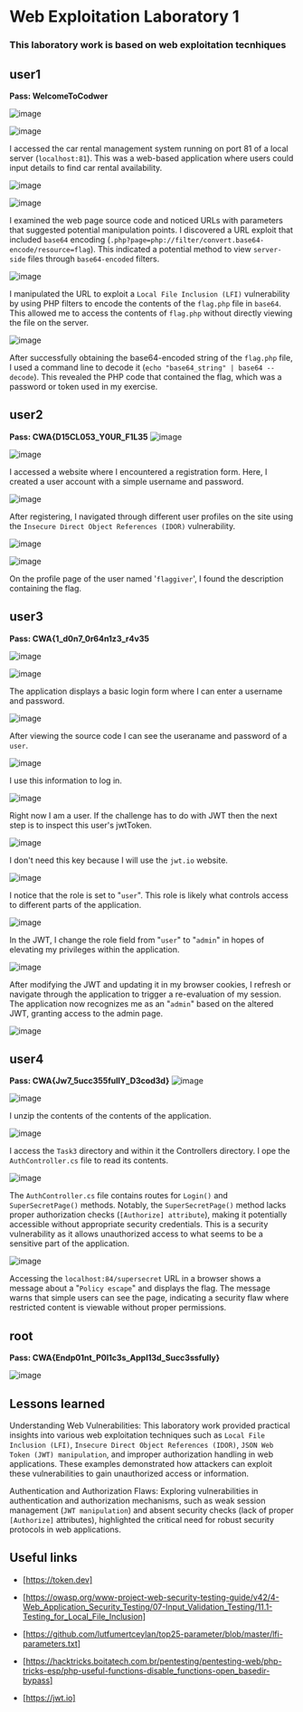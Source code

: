 # Web Exploitation Laboratory 1
### This laboratory work is based on web exploitation tecnhiques


## user1
**Pass:	WelcomeToCodwer**

![image](https://github.com/cbr1N/codwer/assets/95069685/40ca05f2-1b2c-4582-96bb-6cb2d235951b)

![image](https://github.com/cbr1N/codwer/assets/95069685/7669b6a1-4704-4d8d-882c-f2659867928f)

I accessed the car rental management system running on port 81 of a local server (`localhost:81`). This was a web-based application where users could input details to find car rental availability.

![image](https://github.com/cbr1N/codwer/assets/95069685/fd141896-f73f-4538-a743-e7f1829010a8)

![image](https://github.com/cbr1N/codwer/assets/95069685/6787ba98-b70a-421d-afc2-496c191d31b0)

I examined the web page source code and noticed URLs with parameters that suggested potential manipulation points. I discovered a URL exploit that included `base64` encoding (`.php?page=php://filter/convert.base64-encode/resource=flag`). This indicated a potential method to view `server-side` files through `base64-encoded` filters.

![image](https://github.com/cbr1N/codwer/assets/95069685/31865c83-53d5-4658-9c59-ed270b97eefa)

I manipulated the URL to exploit a `Local File Inclusion (LFI)` vulnerability by using PHP filters to encode the contents of the `flag.php` file in `base64`. This allowed me to access the contents of `flag.php` without directly viewing the file on the server.

![image](https://github.com/cbr1N/codwer/assets/95069685/cd55ff41-1e26-4d54-ad19-a13c5b57872f)

After successfully obtaining the base64-encoded string of the `flag.php` file, I used a command line to decode it (`echo "base64_string" | base64 --decode`). This revealed the PHP code that contained the flag, which was a password or token used in my exercise.

## user2
**Pass: CWA{D15CL053_Y0UR_F1L35**
![image](https://github.com/cbr1N/codwer/assets/95069685/48a253b3-5790-46df-863d-db350588d541)

![image](https://github.com/cbr1N/codwer/assets/95069685/268c8bb3-b10b-4b02-a9cb-270f3f8ce5b5)

I accessed a website where I encountered a registration form. Here, I created a user account with a simple username and password.

![image](https://github.com/cbr1N/codwer/assets/95069685/1c72c819-43a1-4151-8845-cfceba2dfc4d)

After registering, I navigated through different user profiles on the site using the `Insecure Direct Object References (IDOR)` vulnerability.

![image](https://github.com/cbr1N/codwer/assets/95069685/493a34ef-738f-42cf-86b9-d58b01e51b1f)

![image](https://github.com/cbr1N/codwer/assets/95069685/2a121f1a-585e-4275-9296-e0d4a00adc17)

On the profile page of the user named '`flaggiver`', I found the description containing the flag.



## user3
**Pass: CWA{1_d0n7_0r64n1z3_r4v35**

![image](https://github.com/cbr1N/codwer/assets/95069685/14cd3aaf-9da2-4976-97cc-1a1d8c3cd8a1)

![image](https://github.com/cbr1N/codwer/assets/95069685/7e16b0fb-b178-48d8-b4eb-9ce675bcb415)

The application displays a basic login form where I can enter a username and password.

![image](https://github.com/cbr1N/codwer/assets/95069685/8412d2a0-6b14-4691-bdfe-4a69a1ac7b1c)

After viewing the source code I can see the useraname and password of a `user`.

![image](https://github.com/cbr1N/codwer/assets/95069685/4259cb8f-dbf6-4135-bfd9-2e26dc2540b0)

I use this information to log in.

![image](https://github.com/cbr1N/codwer/assets/95069685/7f44a5d6-9411-432a-8930-728e1369e08e)

Right now I am a user. If the challenge has to do with JWT then the next step is to inspect this user's jwtToken.

![image](https://github.com/cbr1N/codwer/assets/95069685/02345a5a-109b-4e4d-aa22-077ecc8c4a2a)

I don't need this key because I will use the `jwt.io` website.

![image](https://github.com/cbr1N/codwer/assets/95069685/01d12204-c9de-4c76-af3e-d37c3143fb87)

I notice that the role is set to "`user`". This role is likely what controls access to different parts of the application.

![image](https://github.com/cbr1N/codwer/assets/95069685/27cdfe68-7f77-489e-847d-8ca9afbbbb90)

In the JWT, I change the role field from "`user`" to "`admin`" in hopes of elevating my privileges within the application. 

![image](https://github.com/cbr1N/codwer/assets/95069685/6cf95677-5940-4095-ab9b-06b2e2bb046d)

After modifying the JWT and updating it in my browser cookies, I refresh or navigate through the application to trigger a re-evaluation of my session.
The application now recognizes me as an "`admin`" based on the altered JWT, granting access to the admin page.

![image](https://github.com/cbr1N/codwer/assets/95069685/756c3e6c-5189-4721-a909-f5f3bad1536a)



## user4
**Pass: CWA{Jw7_5ucc355fullY_D3cod3d}**
![image](https://github.com/cbr1N/codwer/assets/95069685/2aac6272-672f-4974-b854-5b7b5c3ec6e6)

![image](https://github.com/cbr1N/codwer/assets/95069685/2015f711-010f-4b2e-89cc-b35347ed4e4c)

I unzip the contents of the contents of the application.

![image](https://github.com/cbr1N/codwer/assets/95069685/2b7b0f94-ef46-4a6e-8bce-1fdd3d14521c)

I access the `Task3` directory and within it the Controllers directory. I ope the `AuthController.cs` file to read its contents.

![image](https://github.com/cbr1N/codwer/assets/95069685/3eadf9a9-cbce-46c0-9e13-3c50fe07015f)

The `AuthController.cs` file contains routes for `Login()` and `SuperSecretPage()` methods.
Notably, the `SuperSecretPage()` method lacks proper authorization checks (`[Authorize] attribute`), making it potentially accessible without appropriate security credentials. This is a security vulnerability as it allows unauthorized access to what seems to be a sensitive part of the application.

![image](https://github.com/cbr1N/codwer/assets/95069685/d485f322-da07-41a0-8cfe-985cce76548a)

Accessing the `localhost:84/supersecret` URL in a browser shows a message about a "`Policy escape`" and displays the flag. The message warns that simple users can see the page, indicating a security flaw where restricted content is viewable without proper permissions.

## root
**Pass: CWA{Endp01nt_P0l1c3s_Appl13d_Succ3ssfully}**

![image](https://github.com/cbr1N/codwer/assets/95069685/54f1f9fa-ac36-49bc-ba50-fd22f8a2af98)


## Lessons learned
Understanding Web Vulnerabilities: This laboratory work provided practical insights into various web exploitation techniques such as `Local File Inclusion (LFI)`, `Insecure Direct Object References (IDOR)`, `JSON Web Token (JWT) manipulation`, and improper authorization handling in web applications. These examples demonstrated how attackers can exploit these vulnerabilities to gain unauthorized access or information.

Authentication and Authorization Flaws: Exploring vulnerabilities in authentication and authorization mechanisms, such as weak session management (`JWT manipulation`) and absent security checks (lack of proper `[Authorize]` attributes), highlighted the critical need for robust security protocols in web applications.

## Useful links

- [https://token.dev]
  
- [https://owasp.org/www-project-web-security-testing-guide/v42/4-Web_Application_Security_Testing/07-Input_Validation_Testing/11.1-Testing_for_Local_File_Inclusion]

- [https://github.com/lutfumertceylan/top25-parameter/blob/master/lfi-parameters.txt]
  
- [https://hacktricks.boitatech.com.br/pentesting/pentesting-web/php-tricks-esp/php-useful-functions-disable_functions-open_basedir-bypass]
  
- [https://jwt.io]
